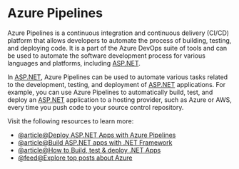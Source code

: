 # Azure Pipelines

Azure Pipelines is a continuous integration and continuous delivery (CI/CD) platform that allows developers to automate the process of building, testing, and deploying code. It is a part of the Azure DevOps suite of tools and can be used to automate the software development process for various languages and platforms, including [ASP.NET](http://ASP.NET).

In [ASP.NET](http://ASP.NET), Azure Pipelines can be used to automate various tasks related to the development, testing, and deployment of [ASP.NET](http://ASP.NET) applications. For example, you can use Azure Pipelines to automatically build, test, and deploy an [ASP.NET](http://ASP.NET) application to a hosting provider, such as Azure or AWS, every time you push code to your source control repository.

Visit the following resources to learn more:

- [@article@Deploy ASP.NET Apps with Azure Pipelines](https://learn.microsoft.com/en-us/training/modules/deploy-aspnet-apps-azure-app-service-pipelines/)
- [@article@Build ASP.NET apps with .NET Framework](https://learn.microsoft.com/en-us/azure/devops/pipelines/apps/aspnet/build-aspnet-4?view=azure-devops)
- [@article@How to Build, test & deploy .NET Apps](https://learn.microsoft.com/en-us/azure/devops/pipelines/ecosystems/dotnet-core?view=azure-devops&tabs=dotnetfive)
- [@feed@Explore top posts about Azure](https://app.daily.dev/tags/azure?ref=roadmapsh)